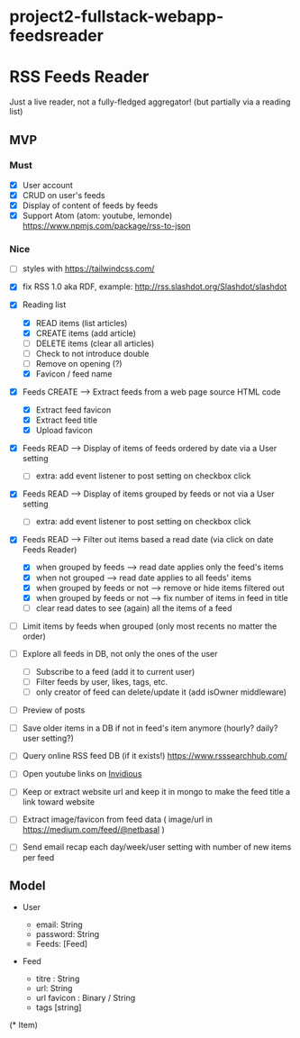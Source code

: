 # project2-fullstack-webapp-feedsreader
# RSS Feeds Reader
Just a live reader, not a fully-fledged aggregator! (but partially via a reading list)

## MVP

### Must

* [x] User account
* [x] CRUD on user's feeds
* [x] Display of content of feeds by feeds
* [x] Support Atom (atom: youtube, lemonde) https://www.npmjs.com/package/rss-to-json

### Nice

* [ ] styles with https://tailwindcss.com/
* [x] fix RSS 1.0 aka RDF, example: http://rss.slashdot.org/Slashdot/slashdot
* [x] Reading list
    * [x] READ items (list articles)
    * [x] CREATE items (add article)
    * [ ] DELETE items (clear all articles)
    * [ ] Check to not introduce double
    * [ ] Remove on opening (?)
    * [x] Favicon / feed name
* [x] Feeds CREATE --> Extract feeds from a web page source HTML code
    * [x] Extract feed favicon
    * [x] Extract feed title
    * [x] Upload favicon
* [x] Feeds READ --> Display of items of feeds ordered by date via a User setting
    * [ ] extra: add event listener to post setting on checkbox click
* [x] Feeds READ --> Display of items grouped by feeds or not via a User setting
    * [ ] extra: add event listener to post setting on checkbox click
* [x] Feeds READ --> Filter out items based a read date (via click on date Feeds Reader)
    * [x] when grouped by feeds --> read date applies only the feed's items
    * [x] when not grouped --> read date applies to all feeds' items
    * [x] when grouped by feeds or not --> remove or hide items filtered out
    * [x] when grouped by feeds or not --> fix number of items in feed in title
    * [ ] clear read dates to see (again) all the items of a feed
* [ ] Limit items by feeds when grouped (only most recents no matter the order)
* [ ] Explore all feeds in DB, not only the ones of the user
    * [ ] Subscribe to a feed (add it to current user)
    * [ ] Filter feeds by user, likes, tags, etc.
    * [ ] only creator of feed can delete/update it (add isOwner middleware)
* [ ] Preview of posts
* [ ] Save older items in a DB if not in feed's item anymore (hourly? daily? user setting?)
* [ ] Query online RSS feed DB (if it exists!) https://www.rsssearchhub.com/
* [ ] Open youtube links on [Invidious](https://docs.invidious.io/instances/)
* [ ] Keep or extract website url and keep it in mongo to make the feed title a link toward website
* [ ] Extract image/favicon from feed data ( image/url in https://medium.com/feed/@netbasal )
* [ ] Send email recap each day/week/user setting with number of new items per feed


## Model

* User
    * email: String
    * password: String
    * Feeds: [Feed]

* Feed
    * titre : String
    * url: String
    * url favicon : Binary / String
    * tags [string]

(* Item)

<link rel="stylesheet" href="https://cdn.jsdelivr.net/npm/@picocss/pico@1/css/pico.min.css">